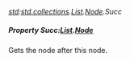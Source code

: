 _[std](../../modules/std/std-module.md):[std.collections](../../modules/std/std-collections.md).[List<T>](../../modules/std/std-collections-list.md).[Node](../../modules/std/std-collections-list-node.md).Succ_
##### Property Succ:[List](../../modules/std/std-collections-list.md)<T>.[Node](../../modules/std/std-collections-list-node.md)
Gets the node after this node.
